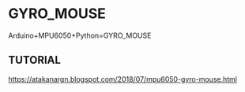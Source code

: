 # GYRO_MOUSE
Arduino+MPU6050+Python=GYRO_MOUSE

## TUTORIAL
https://atakanargn.blogspot.com/2018/07/mpu6050-gyro-mouse.html
